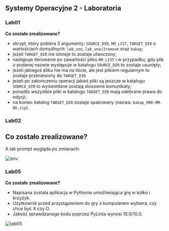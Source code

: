 ## Systemy Operacyjne 2 - Laboratoria
### Lab01

**Co zostało zrealizowane?**
- skrypt, który pobiera 3 argumenty: ```SOURCE_DIR```, ```RM_LIST```, ```TARGET_DIR``` o wartościach domyślnych: ```lab_uno```, ```lab_uno/2remove``` oraz ```bakap```;
- jeżeli ```TARGET_DIR``` nie istnieje to zostaje utworzony;
- następuje iterowanie po zawartości pliku ```RM_LIST``` i w przypadku, gdy plik o podanej nazwie występuje w katalogu ```SOURCE_DIR``` to zostaje usunięty;
- jeżeli jakiegoś pliku nie ma na liście, ale jest plikiem regularnym to zostaje przeniesiony do ```TARGET_DIR```
- jeżeli po zakończeniu operacji jakieś pliki są jeszcze w katalogu ```SOURCE_DIR``` to wyświetlane zostają stosowne komunikaty;
- ponadto wszystkie pliki w katalogu ```TARGET_DIR``` mają odebrane prawa do edycji;
- na koniec katalog ```TARGET_DIR``` zostaje spakowany (nazwa: ```bakap_RRR-MM-DD.zip```).


### Lab02

**Co zostało zrealizowane?**
-

A tak prompt wygląda po zmianach:

![env](https://user-images.githubusercontent.com/49610728/116263192-76be5a80-a779-11eb-801d-957a64c1dad2.png)


### Lab05

**Co zostało zrealizowane?**
- Napisana została aplikacja w Pythonie umożliwiająca grę w kółko i krzyżyk.
- Użytkownik przed przystąpieniem do gry z komputerem wybiera, czy chce być X czy O.
- Jakość sprawdzanego kodu poprzez PyLinta wynosi 10.0/10.0.

![lab05](https://user-images.githubusercontent.com/49610728/120439062-5ee28380-c382-11eb-99a7-32a16a0f6f9a.png)
